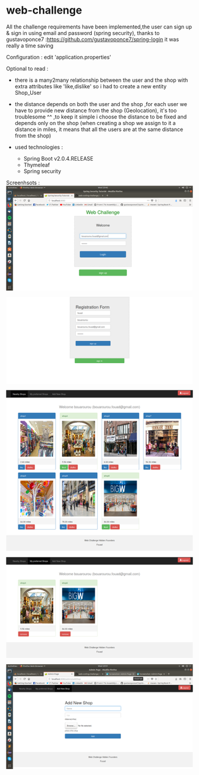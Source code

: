# web-challenge
All the challenge requirements have been implemented,the user can sign up & sign in using email and password (spring security), 
thanks to gustavoponce7 :https://github.com/gustavoponce7/spring-login it was really a time saving 

Configuration : edit 'application.properties'

Optional to read :

- there is a many2many relationship between the user and the shop with extra attributes like 'like,dislike' so i had to create
  a new entity Shop_User

- the distance depends on both the user and the shop ,for each user we have to provide new distance from the shop 
(Geolocation), it's too troublesome ^^ ,to keep it simple i choose the distance to be fixed and depends only on the shop 
(when creating a shop we assign to it a distance in miles, it means that all the users are at the same distance from the shop)
 
- used technologies : 
    - Spring Boot v2.0.4.RELEASE
    - Thymeleaf 
    - Spring security

Screenhsots :
![Settings Window](https://github.com/fou65ad/web-coding-challenge/blob/master/screenshots/Screenshot%20from%202018-10-10%2023-42-22.png)

![Settings Window](https://github.com/fou65ad/web-coding-challenge/blob/master/screenshots/Screenshot_2018-10-11%20Registration%20Form.png)

![Settings Window](https://github.com/fou65ad/web-coding-challenge/blob/master/screenshots/Screenshot_2018-10-10%20Admin%20Page.png)

![Settings Window](https://github.com/fou65ad/web-coding-challenge/blob/master/screenshots/Screenshot_2018-10-10%20Admin%20Page(1).png)

![Settings Window](https://github.com/fou65ad/web-coding-challenge/blob/master/screenshots/Screenshot%20from%202018-10-10%2023-51-15.png)

